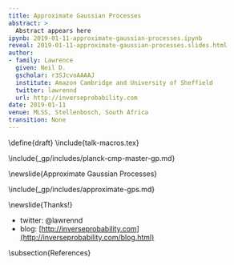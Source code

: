 ```yaml
---
title: Approximate Gaussian Processes
abstract: >
  Abstract appears here
ipynb: 2019-01-11-approximate-gaussian-processes.ipynb
reveal: 2019-01-11-approximate-gaussian-processes.slides.html
author:
- family: Lawrence
  given: Neil D.
  gscholar: r3SJcvoAAAAJ
  institute: Amazon Cambridge and University of Sheffield
  twitter: lawrennd
  url: http://inverseprobability.com
date: 2019-01-11
venue: MLSS, Stellenbosch, South Africa
transition: None
---
```

\define{draft}
\include{talk-macros.tex}

\include{_gp/includes/planck-cmp-master-gp.md}

\newslide{Approximate Gaussian Processes}

\include{_gp/includes/approximate-gps.md}

\newslide{Thanks!}

* twitter: \@lawrennd
* blog: [http://inverseprobability.com](http://inverseprobability.com/blog.html)

\subsection{References}

